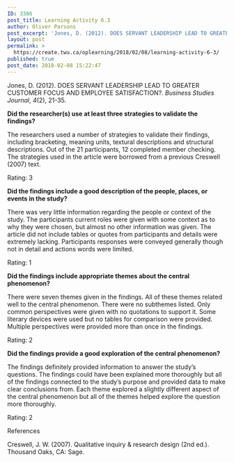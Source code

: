 ```yaml
---
ID: 3386
post_title: Learning Activity 6.3
author: Oliver Parsons
post_excerpt: 'Jones, D. (2012). DOES SERVANT LEADERSHIP LEAD TO GREATER CUSTOMER FOCUS AND EMPLOYEE SATISFACTION?.&nbsp;Business Studies Journal,&nbsp;4(2), 21-35. Did the researcher(s) use at least three strategies to validate the findings? The researchers used a number of strategies to validate their findings,... <a href="https://create.twu.ca/oplearning/2018/02/08/learning-activity-6-3/"> Continue Reading &rarr;</a>'
layout: post
permalink: >
  https://create.twu.ca/oplearning/2018/02/08/learning-activity-6-3/
published: true
post_date: 2018-02-08 15:22:47
---
```

Jones, D. (2012). DOES SERVANT LEADERSHIP LEAD TO GREATER CUSTOMER FOCUS AND EMPLOYEE SATISFACTION?. <i>Business Studies Journal</i>, <i>4</i>(2), 21-35.

<strong>Did the researcher(s) use at least three strategies to validate the findings?</strong>

The researchers used a number of strategies to validate their findings, including bracketing, meaning units, textural descriptions and structural descriptions. Out of the 21 participants, 12 completed member checking. The strategies used in the article were borrowed from a previous Creswell (2007) text.

Rating: 3

<strong>Did the findings include a good description of the people, places, or events in the study?</strong>

There was very little information regarding the people or context of the study. The participants current roles were given with some context as to why they were chosen, but almost no other information was given. The article did not include tables or quotes from participants and details were extremely lacking. Participants responses were conveyed generally though not in detail and actions words were limited.

Rating: 1

<strong>Did the findings include appropriate themes about the central phenomenon?</strong>

There were seven themes given in the findings. All of these themes related well to the central phenomenon. There were no subthemes listed. Only common perspectives were given with no quotations to support it. Some literary devices were used but no tables for comparison were provided. Multiple perspectives were provided more than once in the findings.

Rating: 2

<strong>Did the findings provide a good exploration of the central phenomenon?</strong>

The findings definitely provided information to answer the study&#8217;s questions. The findings could have been explained more thoroughly but all of the findings connected to the study&#8217;s purpose and provided data to make clear conclusions from. Each theme explored a slightly different aspect of the central phenomenon but all of the themes helped explore the question more thoroughly.

Rating: 2

References

Creswell, J. W. (2007). Qualitative inquiry &amp; research design (2nd ed.). Thousand Oaks, CA: Sage.